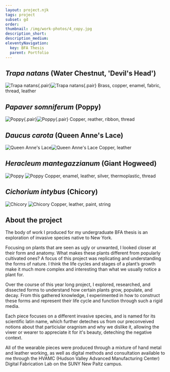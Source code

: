 ```yaml
---
layout: project.njk
tags: project
subset: gd
order:
thumbnail: /img/work-photos/4_copy.jpg
description_short:
description_medium:
eleventyNavigation:
  key: BFA Thesis
  parent: Portfolio
---
```


## _Trapa natans_ (Water Chestnut, 'Devil's Head')

![Trapa natans](/img/work-photos/1_copy.jpg){.pair}![Trapa natans](/img/work-photos/2_copy.jpg){.pair}
Brass, copper, enamel, fabric, thread, leather

## _Papaver somniferum_ (Poppy)

![Poppy](/img/work-photos/3_copy.jpg){.pair}![Poppy](/img/work-photos/4_copy.jpg){.pair}
Copper, reather, ribbon, thread

## _Daucus carota_ (Queen Anne's Lace)

![Queen Anne's Lace](/img/work-photos/5_copy.jpg)![Queen Anne's Lace](/img/work-photos/6_copy.jpg)
Copper, leather

## _Heracleum mantegazzianum_ (Giant Hogweed)

![Poppy](/img/work-photos/7_copy.jpg)
![Poppy](/img/work-photos/8_copy.jpg)
Copper, enamel, leather, silver, thermoplastic, thread

## _Cichorium intybus_ (Chicory)

![Chicory](/img/work-photos/9_copy.jpg)
![Chicory](/img/work-photos/10_copy.jpg)
Copper, leather, paint, string

## About the project

The body of work I produced for my undergraduate BFA thesis is an exploration of invasive species native to New York.

Focusing on plants that are seen as ugly or unwanted, I looked closer at their form and anatomy. What makes these plants different from popularly cultivated ones? A focus of this project was replicating and understanding the forms of nature. I think the life cycles and stages of a plant’s growth make it much more complex and interesting than what we usually notice a plant for.

Over the course of this year long project, I explored, researched, and dissected forms to understand how certain plants grow, populate, and decay. From this gathered knowledge, I experimented in how to construct these forms and represent their life cycle and function through such a rigid media.

Each piece focuses on a different invasive species, and is named for its scientific latin name, which further deteches us from our preconveived notions about that particiular oragnism and why we dislike it, allowing the viwer or wearer to appreciate it for it's beauty, deteching the negative context.

All of the wearable pieces were produced through a mixture of hand metal and leather working, as well as digital methods and consultation available to me through the HVAMC (Hudson Valley Advanced Manufacturing Center) Digital Fabrication Lab on the SUNY New Paltz campus.
